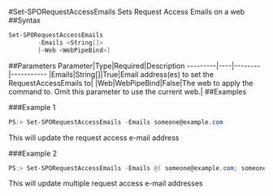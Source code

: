 #Set-SPORequestAccessEmails
Sets Request Access Emails on a web
##Syntax
```powershell
Set-SPORequestAccessEmails
        -Emails <String[]>
        [-Web <WebPipeBind>]
```


##Parameters
Parameter|Type|Required|Description
---------|----|--------|-----------
|Emails|String[]|True|Email address(es) to set the RequestAccessEmails to|
|Web|WebPipeBind|False|The web to apply the command to. Omit this parameter to use the current web.|
##Examples

###Example 1
```powershell
PS:> Set-SPORequestAccessEmails -Emails someone@example.com 
```
This will update the request access e-mail address

###Example 2
```powershell
PS:> Set-SPORequestAccessEmails -Emails @( someone@example.com; someoneelse@example.com )
```
This will update multiple request access e-mail addresses
